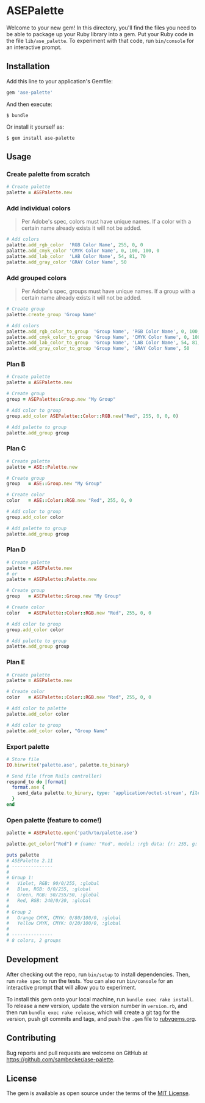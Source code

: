 # ASEPalette

Welcome to your new gem! In this directory, you'll find the files you need to be able to package up your Ruby library into a gem. Put your Ruby code in the file `lib/ase_palette`. To experiment with that code, run `bin/console` for an interactive prompt.

## Installation

Add this line to your application's Gemfile:

```ruby
gem 'ase-palette'
```

And then execute:

    $ bundle

Or install it yourself as:

    $ gem install ase-palette

## Usage

### Create palette from scratch

```ruby
# Create palette
palette = ASEPalette.new
```

### Add individual colors
> Per Adobe's spec, colors must have unique names. If a color with a certain name already exists it will not be added.

```ruby
# Add colors
palatte.add_rgb_color  'RGB Color Name', 255, 0, 0
palatte.add_cmyk_color 'CMYK Color Name', 0, 100, 100, 0
palatte.add_lab_color  'LAB Color Name', 54, 81, 70
palatte.add_gray_color 'GRAY Color Name', 50
```

### Add grouped colors
> Per Adobe's spec, groups must have unique names. If a group with a certain name already exists it will not be added.

```ruby
# Create group
palette.create_group 'Group Name'

# Add colors
palette.add_rgb_color_to_group  'Group Name', 'RGB Color Name', 0, 100, 100, 0
palette.add_cmyk_color_to_group 'Group Name', 'CMYK Color Name', 0, 100, 100, 0
palette.add_lab_color_to_group  'Group Name', 'LAB Color Name', 54, 81, 70
palette.add_gray_color_to_group 'Group Name', 'GRAY Color Name', 50
```

### Plan B

```ruby
# Create palette
palette = ASEPalette.new

# Create group
group = ASEPalette::Group.new "My Group"

# Add color to group
group.add_color ASEPalette::Color::RGB.new("Red", 255, 0, 0, 0)

# Add palette to group
palette.add_group group
```

### Plan C

```ruby
# Create palette
palette = ASE::Palette.new

# Create group
group   = ASE::Group.new "My Group"

# Create color
color   = ASE::Color::RGB.new "Red", 255, 0, 0

# Add color to group
group.add_color color

# Add palette to group
palette.add_group group
```

### Plan D

```ruby
# Create palette
palette = ASEPalette.new
# or
palette = ASEPalette::Palette.new

# Create group
group   = ASEPalette::Group.new "My Group"

# Create color
color   = ASEPalette::Color::RGB.new "Red", 255, 0, 0

# Add color to group
group.add_color color

# Add palette to group
palette.add_group group
```

### Plan E

```ruby
# Create palette
palette = ASEPalette.new

# Create color
color   = ASEPalette::Color::RGB.new "Red", 255, 0, 0

# Add color to palette
palette.add_color color

# Add color to group
palette.add_color color, "Group Name"
```

### Export palette

```ruby
# Store file
IO.binwrite('palette.ase', palette.to_binary)

# Send file (from Rails controller)
respond_to do |format|
  format.ase {
    send_data palette.to_binary, type: 'application/octet-stream', filename: 'palette.ase' 
  }
end
```

### Open palette (feature to come!)

```ruby
palette = ASEPalette.open('path/to/palette.ase')

palette.get_color("Red") # {name: "Red", model: :rgb data: {r: 255, g: 0, b: 0}}

puts palette
# ASEPalette 2.11
# ---------------
#
# Group 1:
#   Violet, RGB: 90/0/255, :global
#   Blue, RGB: 0/0/255, :global
#   Green, RGB: 50/255/50, :global
#   Red, RGB: 240/0/20, :global
#
# Group 2
#   Orange CMYK, CMYK: 0/80/100/0, :global
#   Yellow CMYK, CMYK: 0/20/100/0, :global
#
# ---------------
# 8 colors, 2 groups
```

## Development

After checking out the repo, run `bin/setup` to install dependencies. Then, run `rake spec` to run the tests. You can also run `bin/console` for an interactive prompt that will allow you to experiment.

To install this gem onto your local machine, run `bundle exec rake install`. To release a new version, update the version number in `version.rb`, and then run `bundle exec rake release`, which will create a git tag for the version, push git commits and tags, and push the `.gem` file to [rubygems.org](https://rubygems.org).

## Contributing

Bug reports and pull requests are welcome on GitHub at https://github.com/sambecker/ase-palette.

## License

The gem is available as open source under the terms of the [MIT License](https://opensource.org/licenses/MIT).
